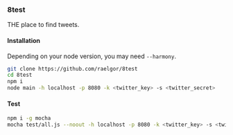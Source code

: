 ### 8test
THE place to find tweets.

#### Installation
Depending on your node version, you may need `--harmony`.
```sh
git clone https://github.com/raelgor/8test
cd 8test
npm i
node main -h localhost -p 8080 -k <twitter_key> -s <twitter_secret>
```

#### Test
```sh
npm i -g mocha
mocha test/all.js --noout -h localhost -p 8080 -k <twitter_key> -s <twitter_secret>
```
